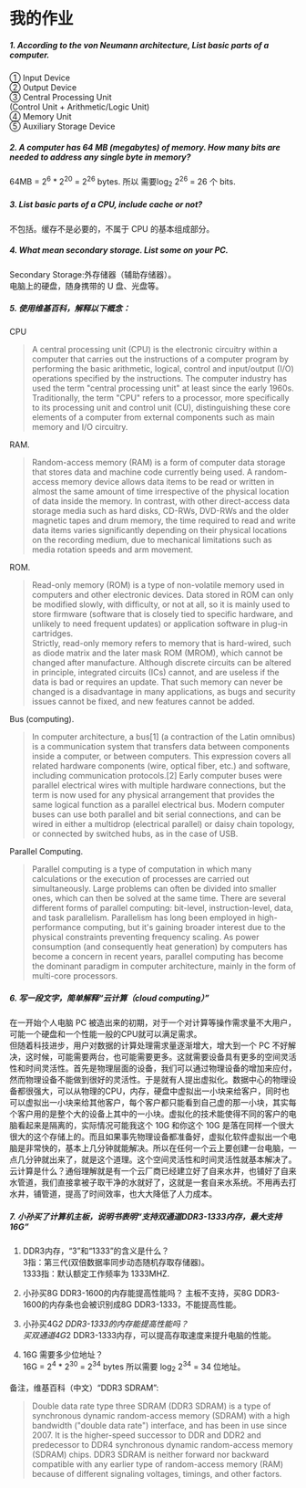 # 我的作业

##### 1. According to the von Neumann architecture, List basic parts of a computer.  
① Input Device  
② Output Device  
③ Central Processing Unit  
   (Control Unit + Arithmetic/Logic Unit)  
④ Memory Unit  
⑤ Auxiliary Storage Device  

##### 2. A computer has 64 MB (megabytes) of memory. How many bits are needed to address any single byte in memory?  
64MB = 2<sup>6</sup> * 2<sup>20</sup> = 2<sup>26</sup> bytes. 
所以 需要log<sub>2</sub> 2<sup>26</sup> = 26 个 bits.

##### 3. List basic parts of a CPU, include cache or not?   
不包括。缓存不是必要的，不属于 CPU 的基本组成部分。
##### 4. What mean secondary storage. List some on your PC.     
Secondary Storage:外存储器（辅助存储器）。  
电脑上的硬盘，随身携带的 U 盘、光盘等。

##### 5. 使用维基百科，解释以下概念：  
CPU
>A central processing unit (CPU) is the electronic circuitry within a computer that carries out the instructions of a computer program by performing the basic arithmetic, logical, control and input/output (I/O) operations specified by the instructions. The computer industry has used the term "central processing unit" at least since the early 1960s. Traditionally, the term "CPU" refers to a processor, more specifically to its processing unit and control unit (CU), distinguishing these core elements of a computer from external components such as main memory and I/O circuitry.

RAM.  
>Random-access memory (RAM) is a form of computer data storage that stores data and machine code currently being used. A random-access memory device allows data items to be read or written in almost the same amount of time irrespective of the physical location of data inside the memory. In contrast, with other direct-access data storage media such as hard disks, CD-RWs, DVD-RWs and the older magnetic tapes and drum memory, the time required to read and write data items varies significantly depending on their physical locations on the recording medium, due to mechanical limitations such as media rotation speeds and arm movement.

ROM.  
>Read-only memory (ROM) is a type of non-volatile memory used in computers and other electronic devices. Data stored in ROM can only be modified slowly, with difficulty, or not at all, so it is mainly used to store firmware (software that is closely tied to specific hardware, and unlikely to need frequent updates) or application software in plug-in cartridges.  
Strictly, read-only memory refers to memory that is hard-wired, such as diode matrix and the later mask ROM (MROM), which cannot be changed after manufacture. Although discrete circuits can be altered in principle, integrated circuits (ICs) cannot, and are useless if the data is bad or requires an update. That such memory can never be changed is a disadvantage in many applications, as bugs and security issues cannot be fixed, and new features cannot be added.  

Bus (computing).  
>In computer architecture, a bus[1] (a contraction of the Latin omnibus) is a communication system that transfers data between components inside a computer, or between computers. This expression covers all related hardware components (wire, optical fiber, etc.) and software, including communication protocols.[2]
Early computer buses were parallel electrical wires with multiple hardware connections, but the term is now used for any physical arrangement that provides the same logical function as a parallel electrical bus. Modern computer buses can use both parallel and bit serial connections, and can be wired in either a multidrop (electrical parallel) or daisy chain topology, or connected by switched hubs, as in the case of USB.

Parallel Computing.
>Parallel computing is a type of computation in which many calculations or the execution of processes are carried out simultaneously. Large problems can often be divided into smaller ones, which can then be solved at the same time. There are several different forms of parallel computing: bit-level, instruction-level, data, and task parallelism. Parallelism has long been employed in high-performance computing, but it's gaining broader interest due to the physical constraints preventing frequency scaling. As power consumption (and consequently heat generation) by computers has become a concern in recent years, parallel computing has become the dominant paradigm in computer architecture, mainly in the form of multi-core processors.

##### 6. 写一段文字，简单解释“云计算（cloud computing）”  
在一开始个人电脑 PC 被造出来的初期，对于一个对计算等操作需求量不大用户，可能一个硬盘和一个性能一般的CPU就可以满足需求。   
但随着科技进步，用户对数据的计算处理需求量逐渐增大，增大到一个 PC 不好解决，这时候，可能需要两台，也可能需要更多。这就需要设备具有更多的空间灵活性和时间灵活性。首先是物理层面的设备，我们可以通过物理设备的增加来应付，然而物理设备不能做到很好的灵活性。于是就有人提出虚拟化。数据中心的物理设备都很强大，可以从物理的CPU，内存，硬盘中虚拟出一小块来给客户，同时也可以虚拟出一小块来给其他客户，每个客户都只能看到自己虚的那一小块，其实每个客户用的是整个大的设备上其中的一小块。虚拟化的技术能使得不同的客户的电脑看起来是隔离的，实际情况可能我这个 10G 和你这个 10G 是落在同样一个很大很大的这个存储上的。而且如果事先物理设备都准备好，虚拟化软件虚拟出一个电脑是非常快的，基本上几分钟就能解决。所以在任何一个云上要创建一台电脑，一点几分钟就出来了，就是这个道理。这个空间灵活性和时间灵活性就基本解决了。  
云计算是什么？通俗理解就是有一个云厂商已经建立好了自来水井，也铺好了自来水管道，我们直接拿被子取干净的水就好了，这就是一套自来水系统。不用再去打水井，铺管道，提高了时间效率，也大大降低了人力成本。

##### 7. 小孙买了计算机主板，说明书表明“支持双通道DDR3-1333内存，最大支持16G”
1) DDR3内存，“3”和“1333”的含义是什么？  
3指：第三代(双倍数据率同步动态随机存取存储器)。   
1333指：默认额定工作频率为 1333MHZ.  

2) 小孙买8G DDR3-1600的内存能提高性能吗？ 
主板不支持，买8G DDR3-1600的内存条也会被识别成8G DDR3-1333，不能提高性能。
3) 小孙买4G*2 DDR3-1333的内存能提高性能吗？  
买双通道4G*2 DDR3-1333内存，可以提高存取速度来提升电脑的性能。
4) 16G 需要多少位地址？  
16G = 2<sup>4</sup> * 2<sup>30</sup> = 2<sup>34</sup> bytes
所以需要 log<sub>2</sub> 2<sup>34</sup> = 34 位地址。

备注，维基百科（中文）“DDR3 SDRAM”:
>Double data rate type three SDRAM (DDR3 SDRAM) is a type of synchronous dynamic random-access memory (SDRAM) with a high bandwidth ("double data rate") interface, and has been in use since 2007. It is the higher-speed successor to DDR and DDR2 and predecessor to DDR4 synchronous dynamic random-access memory (SDRAM) chips. DDR3 SDRAM is neither forward nor backward compatible with any earlier type of random-access memory (RAM) because of different signaling voltages, timings, and other factors.
